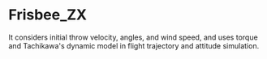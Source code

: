 # Frisbee_ZX
It considers initial throw velocity, angles, and wind speed, and uses torque and Tachikawa's dynamic model in flight trajectory and attitude simulation.
